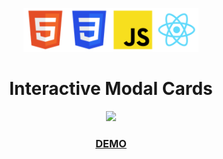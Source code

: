 

<p align="center">
  <img src="./src/assets/logo-tpl-html.png" height="70px" width="70px"><img src="./src/assets/logo-tpl-css.png" height="70px" width="70px"><img src="./src/assets/logo-tpl-js.png" height="70px" width="70px"><img src="./src/assets/logo-tpl-react.png" height="70px" width="70px">
</p>
<h1 align="center">Interactive Modal Cards</h1>

<p align="center">
  <img src="./src/assets/20200620-interactive-modal.gif" width="600px">
</p>

<a href="https://react-interactive-cards.netlify.app/" target="_blank"><h3 align="center">DEMO</h3></a>
